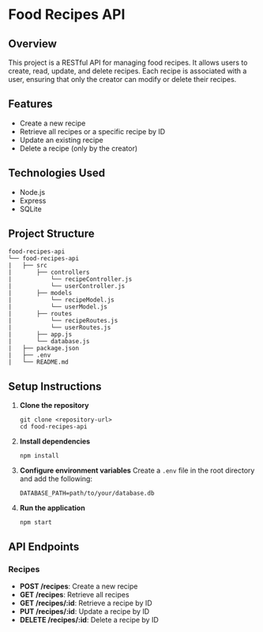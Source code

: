 # Food Recipes API

## Overview

This project is a RESTful API for managing food recipes. It allows users to create, read, update, and delete recipes. Each recipe is associated with a user, ensuring that only the creator can modify or delete their recipes.

## Features

- Create a new recipe
- Retrieve all recipes or a specific recipe by ID
- Update an existing recipe
- Delete a recipe (only by the creator)

## Technologies Used

- Node.js
- Express
- SQLite

## Project Structure

```
food-recipes-api
└── food-recipes-api
|   ├── src
|       ├── controllers
|           └── recipeController.js
|           └── userController.js
|       ├── models
|           └── recipeModel.js
|           └── userModel.js
|       ├── routes
|           └── recipeRoutes.js
|           └── userRoutes.js
|       ├── app.js
|       └── database.js
|   ├── package.json
|   ├── .env
|   └── README.md
```

## Setup Instructions

1. **Clone the repository**

   ```
   git clone <repository-url>
   cd food-recipes-api
   ```

2. **Install dependencies**

   ```
   npm install
   ```

3. **Configure environment variables**
   Create a `.env` file in the root directory and add the following:

   ```
   DATABASE_PATH=path/to/your/database.db
   ```

4. **Run the application**
   ```
   npm start
   ```

## API Endpoints

### Recipes

- **POST /recipes**: Create a new recipe
- **GET /recipes**: Retrieve all recipes
- **GET /recipes/:id**: Retrieve a recipe by ID
- **PUT /recipes/:id**: Update a recipe by ID
- **DELETE /recipes/:id**: Delete a recipe by ID

